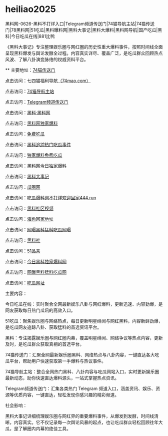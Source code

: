 # heiliao2025
黑料网-0626-黑料不打烊入口|Telegram频道传送门|74猫导航主站|74猫传送门|78黑料网|51吃瓜|黑料曝料网|黑料大事记|黑料大爆料|黑料网导航|国产吃瓜|黑料|今日吃瓜在线|881比鸭

《黑料大事记》专注整理娱乐圈与网红圈的历史性重大爆料事件，按照时间线全面呈现黑料爆发与舆论发酵全过程。内容真实详尽、覆盖广泛，是吃瓜群众回顾热点风波、了解八卦演变脉络的权威资料平台。

** 主要地址：<a href="https://74mao.com/">74猫传送门</a>

点击访问：七四猫福利导航<a href="https://74mao.com/">（74mao.com）</a>

点击访问：<a href="https://74mao.com/">74猫导航主站</a>

点击访问：<a href="https://74mao.com/">Telegram频道传送门</a>

点击访问：<a href="https://heiliaolvzlu3.pages.dev">黑料·黑料网</a>

点击访问：<a href="https://heiliaoyvnrda.pages.dev">黑料网独家爆料</a>

点击访问：<a href="https://heiliaoxey7ic.pages.dev">免费吃瓜</a>

点击访问：<a href="https://heiliaoal51na.pages.dev">黑料追踪热门吃瓜事件</a>

点击访问：<a href="https://heiliaoavkush.pages.dev">独家爆料免费吃瓜</a>

点击访问：<a href="https://jinrichiguashi01.pages.dev/">黑料网今日独家爆料</a>

点击访问：<a href="https://hl34.pages.dev/">黑料大事记</a>

点击访问：<a href="https://cg5-01.pages.dev/">瓜圈网</a>

点击访问：<a href="https://chiguabaoliao-02.pages.dev/">吃瓜爆料网不打烊欢迎回家444.run</a>

点击访问：<a href="https://hl187.pages.dev/">黑料社区视频</a>

点击访问：<a href="https://hj-161.pages.dev/">海角回家地址</a>

点击访问：<a href="https://hl128.pages.dev/">网曝黑料猛料吃瓜网曝</a>

点击访问：<a href="https://hl198.pages.dev/">黑料社</a>

点击访问：<a href="https://pc1-01.pages.dev/">51品茶</a>

点击访问：<a href="https://jinriheiliaodu-01.pages.dev/">今日黑料独家爆料网</a>

点击访问：<a href="https://wangbaoheiliaomeng01.pages.dev/">网曝黑料猛料吃瓜网</a>

点击访问：<a href="https://cg2-05.pages.dev/">吃瓜网址</a>

主要内容：

今日吃瓜在线：实时聚合全网最新娱乐八卦与网红爆料，更新迅速、内容劲爆，是网友获取每日热门瓜讯的高效入口。

51吃瓜：聚焦娱乐圈与网络热点，每日更新明星绯闻与网红黑料，内容新鲜劲爆，是吃瓜网友追踪八卦、获取猛料的首选资讯平台。

黑料：专注揭露娱乐圈与网红圈内幕，覆盖明星绯闻、网络争议等热点内容，更新及时，是吃瓜群众获取真相的首选平台。

74猫传送门：汇聚全网最新娱乐圈黑料、网络热点与八卦内容，一键直达各大吃瓜平台，帮助用户快速获取第一手爆料与热议事件。

74猫导航主站：整合全网热门黑料、八卦内容与吃瓜网站入口，实时更新娱乐圈最新动态，助你快速直达爆料源头，一站式掌握热点资讯。

Telegram频道传送门：汇集各类热门 Telegram 频道入口，涵盖资讯、娱乐、资源等优质内容，一键直达，轻松发现你感兴趣的精彩频道。

社会影响：

黑料大事记详细梳理娱乐圈与网红界的重要爆料事件，从爆发到发酵，时间线清晰，内容真实。它不仅记录每一次舆论风暴的起点，也让吃瓜群众轻松回顾往年大瓜，是了解圈内内幕的绝佳工具。

<span style="display:none;">[Canonical link](https://github.com/Aman20250626/Aman3）</span>
